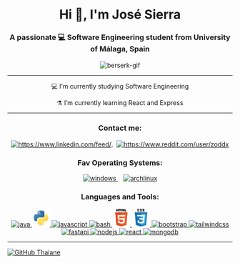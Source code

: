 <h1 align="center">Hi 👋, I'm José Sierra</h1>
<h3 align="center">
    A passionate 💻 Software Engineering student from University of Málaga, Spain
</h3>

<div align="center">
    <img src="https://image.myanimelist.net/ui/ogNrt6xjoxcgp7z0v_1Zi-h86qCak4gW6O4A9Q9fN9cfWruL0qDnD4EuQZ46upF0F-9O-HpAN1cgy0x7g9GWjCkWlqJmN2EugTlNVjdUlao"
        alt="berserk-gif" align="center" />
</div>

<hr>

<div align="center">
    <p>💻 I’m currently studying Software Engineering</p>
    <p>⚗️ I’m currently learning React and Express</p>
</div>

<hr>

<div align="center">
    <div align="center">
        <h3 align="center">Contact me:</h3>
        <p align="center">
            <a href="https://www.linkedin.com/feed/" target="blank"><img align="center"
                    src="https://raw.githubusercontent.com/rahuldkjain/github-profile-readme-generator/master/src/images/icons/Social/linked-in-alt.svg"
                    alt="https://www.linkedin.com/feed/" height="35" width="40" />
            </a>
            &nbsp;
            <a href="https://www.reddit.com/user/zoddx" target="blank"><img align="center"
                    src="https://cdn.worldvectorlogo.com/logos/reddit-4.svg"
                    alt="https://www.reddit.com/user/zoddx" height="40" width="40" />
            </a>
        </p>
    </div>
    <div align="center">
        <h3 align="center">Fav Operating Systems:</h3>
        <p align="center">
            <a href="https://www.microsoft.com/es-es/software-download/windows11" target="_blank" rel="noreferrer">
                <img src="https://i1.wp.com/architecnologia.es/wp-content/uploads/2019/10/microsoft-windows-logo.png?ssl=1"
                    alt="windows" width="35" height="35" />
            </a>
            &nbsp;&nbsp;
            <a href="https://archlinux.org/" target="_blank" rel="noreferrer">
                <img src="https://upload.wikimedia.org/wikipedia/commons/thumb/a/a5/Archlinux-icon-crystal-64.svg/1200px-Archlinux-icon-crystal-64.svg.png"
                    alt="archlinux" width="35" height="35" />
            </a>
        </p>
    </div>
</div>

<div align="center">
    <h3 align="center">Languages and Tools:</h3>
    <p align="center">
        <a href="https://www.java.com" target="_blank" rel="noreferrer">
            <img src="https://i.imgur.com/LZX6HFp.png" 
                 alt="java" width="40" height="40" />
        </a>
        <a href="https://www.python.org" target="_blank" rel="noreferrer">
            <img src="https://raw.githubusercontent.com/devicons/devicon/master/icons/python/python-original.svg"
                alt="python" width="40" height="40" />
        </a>
        <a href="https://developer.mozilla.org/es/docs/Web/JavaScript" target="_blank" rel="noreferrer">
            <img src="https://upload.wikimedia.org/wikipedia/commons/thumb/9/99/Unofficial_JavaScript_logo_2.svg/800px-Unofficial_JavaScript_logo_2.svg.png"
                alt="javascript" width="35" height="35"/>
        </a>
        <a href="https://es.wikipedia.org/wiki/Bash" target="_blank" rel="noreferrer">
            <img src="https://lignux.com/wp-content/uploads/2018/06/bash2.png" 
                 alt="bash" width="40" height="40" />
        </a>
        <a href="https://www.w3.org/html/" target="_blank" rel="noreferrer">
            <img src="https://raw.githubusercontent.com/devicons/devicon/master/icons/html5/html5-original-wordmark.svg"
                alt="html5" width="40" height="40" />
        </a>
        <a href="https://www.w3schools.com/css/" target="_blank" rel="noreferrer">
            <img src="https://raw.githubusercontent.com/devicons/devicon/master/icons/css3/css3-original-wordmark.svg" alt="css3" width="40" height="40" />
        </a>
        <a href="https://getbootstrap.com" target="_blank" rel="noreferrer">
            <img src="https://upload.wikimedia.org/wikipedia/commons/thumb/b/b2/Bootstrap_logo.svg/1280px-Bootstrap_logo.svg.png"
                alt="bootstrap" width="40" height="35" />
        </a>
        <a href="https://tailwindcss.com/" target="_blank" rel="noreferrer">
            <img src="https://upload.wikimedia.org/wikipedia/commons/thumb/d/d5/Tailwind_CSS_Logo.svg/1200px-Tailwind_CSS_Logo.svg.png"
                alt="tailwindcss" width="40" height="40" />
        </a>
        <a href="https://fastapi.tiangolo.com/" target="_blank" rel="noreferrer">
            <img src="https://cdn.worldvectorlogo.com/logos/fastapi.svg" alt="fastapi" width="40" height="40" />
        </a>
        <a href="https://nodejs.org/es/" target="_blank" rel="noreferrer">
            <img src="https://midu.dev/images/tags/node.png"
                alt="nodejs" width="45" height="40" />
        </a>
        <a href="https://es.reactjs.org/" target="_blank" rel="noreferrer">
            <img src="https://upload.wikimedia.org/wikipedia/commons/thumb/4/47/React.svg/800px-React.svg.png"
                alt="react" width="45" height="40" />
        </a>
        <a href="https://www.mongodb.com/" target="_blank" rel="noreferrer">
            <img src="https://www.svgrepo.com/show/331488/mongodb.svg"
                alt="mongodb" width="40" height="40" />
        </a>
    </p>
</div>

<hr/>

[![GitHub Thaiane](https://img.shields.io/github/followers/zodd18?label=follow&style=social)](https://github.com/zodd18)
